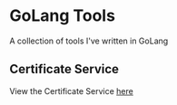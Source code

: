 # GoLang Tools
A collection of tools I've written in GoLang

## Certificate Service
View the Certificate Service [here](cert-service)